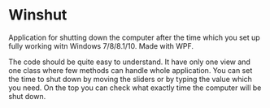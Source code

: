 # Winshut
Application for shutting down the computer after the time which you set up fully working witn Windows 7/8/8.1/10. 
Made with WPF.

The code should be quite easy to understand. It have only one view and one class where few methods can handle whole application.
You can set the time to shut down by moving the sliders or by typing the value which you need. On the top you can check what exactly time the computer will be shut down.
